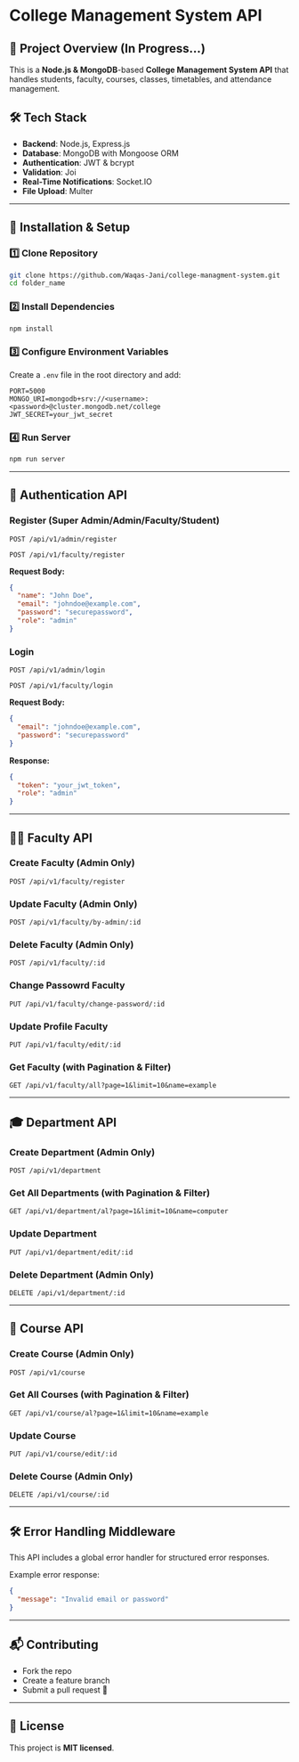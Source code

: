 # College Management System API

## 📌 Project Overview (In Progress...)

This is a **Node.js & MongoDB**-based **College Management System API** that handles students, faculty, courses, classes, timetables, and attendance management.

## 🛠️ Tech Stack

- **Backend**: Node.js, Express.js
- **Database**: MongoDB with Mongoose ORM
- **Authentication**: JWT & bcrypt
- **Validation**: Joi
- **Real-Time Notifications**: Socket.IO
- **File Upload**: Multer

---

## 🚀 Installation & Setup

### 1️⃣ Clone Repository

```sh
git clone https://github.com/Waqas-Jani/college-managment-system.git
cd folder_name
```

### 2️⃣ Install Dependencies

```sh
npm install
```

### 3️⃣ Configure Environment Variables

Create a `.env` file in the root directory and add:

```env
PORT=5000
MONGO_URI=mongodb+srv://<username>:<password>@cluster.mongodb.net/college
JWT_SECRET=your_jwt_secret
```

### 4️⃣ Run Server

```sh
npm run server
```

---

## 🔑 Authentication API

### **Register (Super Admin/Admin/Faculty/Student)**

```http
POST /api/v1/admin/register
```

```http
POST /api/v1/faculty/register
```

**Request Body:**

```json
{
  "name": "John Doe",
  "email": "johndoe@example.com",
  "password": "securepassword",
  "role": "admin"
}
```

### **Login**

```http
POST /api/v1/admin/login
```

```http
POST /api/v1/faculty/login
```

**Request Body:**

```json
{
  "email": "johndoe@example.com",
  "password": "securepassword"
}
```

**Response:**

```json
{
  "token": "your_jwt_token",
  "role": "admin"
}
```

---

## 👨‍🏫 Faculty API

### **Create Faculty** (Admin Only)

```http
POST /api/v1/faculty/register
```

### **Update Faculty** (Admin Only)

```http
POST /api/v1/faculty/by-admin/:id
```

### **Delete Faculty** (Admin Only)

```http
POST /api/v1/faculty/:id
```

### **Change Passowrd Faculty**

```http
PUT /api/v1/faculty/change-password/:id
```

### **Update Profile Faculty**

```http
PUT /api/v1/faculty/edit/:id
```

### **Get Faculty** (with Pagination & Filter)

```http
GET /api/v1/faculty/all?page=1&limit=10&name=example
```

---

## 🎓 Department API

### **Create Department** (Admin Only)

```http
POST /api/v1/department
```

### **Get All Departments** (with Pagination & Filter)

```http
GET /api/v1/department/al?page=1&limit=10&name=computer
```

### **Update Department**

```http
PUT /api/v1/department/edit/:id
```

### **Delete Department** (Admin Only)

```http
DELETE /api/v1/department/:id
```

---

## 🏫 Course API

### **Create Course** (Admin Only)

```http
POST /api/v1/course
```

### **Get All Courses** (with Pagination & Filter)

```http
GET /api/v1/course/al?page=1&limit=10&name=example
```

### **Update Course**

```http
PUT /api/v1/course/edit/:id
```

### **Delete Course** (Admin Only)

```http
DELETE /api/v1/course/:id
```

---

## 🛠️ Error Handling Middleware

This API includes a global error handler for structured error responses.

Example error response:

```json
{
  "message": "Invalid email or password"
}
```

---

## 📬 Contributing

- Fork the repo
- Create a feature branch
- Submit a pull request 🚀

---

## 🔗 License

This project is **MIT licensed**.
